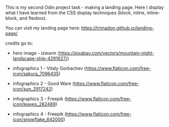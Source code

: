 This is my second Odin project task - making a landing page. Here I display what I have learned from the CSS display techniques (block, inline, inline-block, and flexbox).

You can visit my landing page here: https://trimadon.github.io/landing-page/

credits go to:

- hero image - izwarm (https://pixabay.com/vectors/mountain-night-landscape-ship-4291627/)

- infographics 1 - Vitaly Gorbachev (https://www.flaticon.com/free-icon/sakura_7096435)

- infographics 2 - Good Ware (https://www.flaticon.com/free-icon/sun_2917242)

- infographics 3 - Freepik (https://www.flaticon.com/free-icon/leaves_282489)

- infographics 4 - Freepik (https://www.flaticon.com/free-icon/snowflake_642000)

